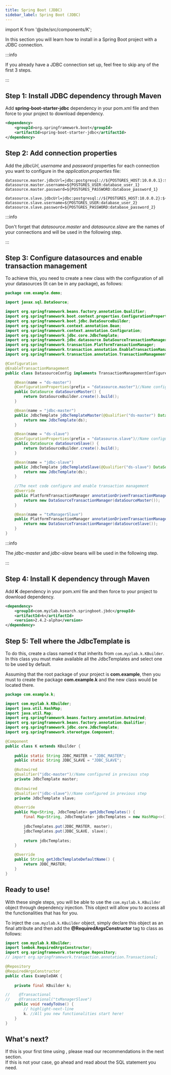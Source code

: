 ```yaml
---
title: Spring Boot (JDBC)
sidebar_label: Spring Boot (JDBC)
---
```


import K from '@site/src/components/K';

In this section you will learn how to install <K/> in a Spring Boot project with a JDBC connection.

:::info

If you already have a JDBC connection set up, feel free to skip any of the first 3 steps.

:::

## Step 1: Install JDBC dependency through Maven

Add **spring-boot-starter-jdbc** dependency in your pom.xml file and then force to your project to download dependency.

```xml
<dependency>
    <groupId>org.springframework.boot</groupId>
    <artifactId>spring-boot-starter-jdbc</artifactId>
</dependency>
```

## Step 2: Add connection properties

Add the _jdbcUrl_, _username_ and _password_ properties for each connection you want to configure in the _application.properties_ file:

```
datasource.master.jdbcUrl=jdbc:postgresql://${POSTGRES_HOST:10.0.0.1}:${POSTGRES_PORT:5432}/${POSTGRES_DB:database_name_1}
datasource.master.username=${POSTGRES_USER:database_user_1}
datasource.master.password=${POSTGRES_PASSWORD:database_password_1}

datasource.slave.jdbcUrl=jdbc:postgresql://${POSTGRES_HOST:10.0.0.2}:${POSTGRES_PORT:5432}/${POSTGRES_DB:database_name_2}
datasource.slave.username=${POSTGRES_USER:database_user_2}
datasource.slave.password=${POSTGRES_PASSWORD:database_password_2}
```

:::info

Don't forget that _datasource.master_ and _datasource.slave_ are the names of your connections and will be used in the following step.

:::

## Step 3: Configure datasources and enable transaction management

To achieve this, you need to create a new class with the configuration of all your datasources (It can be in any package), as follows:

```java
package com.example.demo;

import javax.sql.DataSource;

import org.springframework.beans.factory.annotation.Qualifier;
import org.springframework.boot.context.properties.ConfigurationProperties;
import org.springframework.boot.jdbc.DataSourceBuilder;
import org.springframework.context.annotation.Bean;
import org.springframework.context.annotation.Configuration;
import org.springframework.jdbc.core.JdbcTemplate;
import org.springframework.jdbc.datasource.DataSourceTransactionManager;
import org.springframework.transaction.PlatformTransactionManager;
import org.springframework.transaction.annotation.EnableTransactionManagement;
import org.springframework.transaction.annotation.TransactionManagementConfigurer;

@Configuration
@EnableTransactionManagement
public class DatasourceConfig implements TransactionManagementConfigurer {

    @Bean(name = "ds-master")
    @ConfigurationProperties(prefix = "datasource.master")//Name configured in previous step
    public DataSource dataSourceMaster() {
        return DataSourceBuilder.create().build();
    }

    @Bean(name = "jdbc-master")
    public JdbcTemplate jdbcTemplateMaster(@Qualifier("ds-master") DataSource ds) {
        return new JdbcTemplate(ds);
    }

    @Bean(name = "ds-slave")
    @ConfigurationProperties(prefix = "datasource.slave")//Name configured in previous step
    public DataSource dataSourceSlave() {
        return DataSourceBuilder.create().build();
    }

    @Bean(name = "jdbc-slave")
    public JdbcTemplate jdbcTemplateSlave(@Qualifier("ds-slave") DataSource ds) {
        return new JdbcTemplate(ds);
    }
    
    //The next code configure and enable transaction management
    @Override
    public PlatformTransactionManager annotationDrivenTransactionManager() {
        return new DataSourceTransactionManager(dataSourceMaster());
    }

    @Bean(name = "txManagerSlave")
    public PlatformTransactionManager annotationDrivenTransactionManagerDataSource2() {
        return new DataSourceTransactionManager(dataSourceSlave());
    }
}
```

:::info

The _jdbc-master_ and _jdbc-slave_ beans will be used in the following step.

:::

## Step 4: Install K dependency through Maven

Add **K** dependency in your pom.xml file and then force to your project to download dependency.

```xml
<dependency>
    <groupId>com.myzlab.ksearch.springboot.jbdc</groupId>
    <artifactId>k</artifactId>
    <version>2.4.2-alpha</version>
</dependency>
```

## Step 5: Tell <K/> where the JdbcTemplate is

To do this, create a class named `K` that inherits from `com.myzlab.k.KBuilder`. In this class you must make available all the JdbcTemplates and select one to be used by default.

Assuming that the root package of your project is **com.example**, then you must to create the package **com.example.k** and the new class would be located there.

```java
package com.example.k;

import com.myzlab.k.KBuilder;
import java.util.HashMap;
import java.util.Map;
import org.springframework.beans.factory.annotation.Autowired;
import org.springframework.beans.factory.annotation.Qualifier;
import org.springframework.jdbc.core.JdbcTemplate;
import org.springframework.stereotype.Component;

@Component
public class K extends KBuilder {
    
    public static String JDBC_MASTER = "JDBC_MASTER";
    public static String JDBC_SLAVE = "JDBC_SLAVE";

    @Autowired
    @Qualifier("jdbc-master")//Name configured in previous step
    private JdbcTemplate master;
    
    @Autowired
    @Qualifier("jdbc-slave")//Name configured in previous step
    private JdbcTemplate slave;

    @Override
    public Map<String, JdbcTemplate> getJdbcTemplates() {
        final Map<String, JdbcTemplate> jdbcTemplates = new HashMap<>();
        
        jdbcTemplates.put(JDBC_MASTER, master);
        jdbcTemplates.put(JDBC_SLAVE, slave);
        
        return jdbcTemplates;
    }

    @Override
    public String getJdbcTemplateDefaultName() {
        return JDBC_MASTER;
    }
}

```

## Ready to use!

With these single steps, you will be able to use the `com.myzlab.k.KBuilder` object through dependency injection. This object will allow you to access all the functionalities that <K/> has for you.

To inject the `com.myzlab.k.KBuilder` object, simply declare this object as an final attribute and then add the **@RequiredArgsConstructor** tag to class as follows:

```java
import com.myzlab.k.KBuilder;
import lombok.RequiredArgsConstructor;
import org.springframework.stereotype.Repository;
// import org.springframework.transaction.annotation.Transactional;

@Repository
@RequiredArgsConstructor
public class ExampleDAK {
    
    private final KBuilder k;

//    @Transactional
//    @Transactional("txManagerSlave")
    public void readyToUse() {
        // highlight-next-line
        k. //All you new functionalities start here!
    }
}
```

## What's next?

If this is your first time using <K/>, please read our recommendations in the next section.<br/>
If this is not your case, go ahead and read about the SQL statement you need.